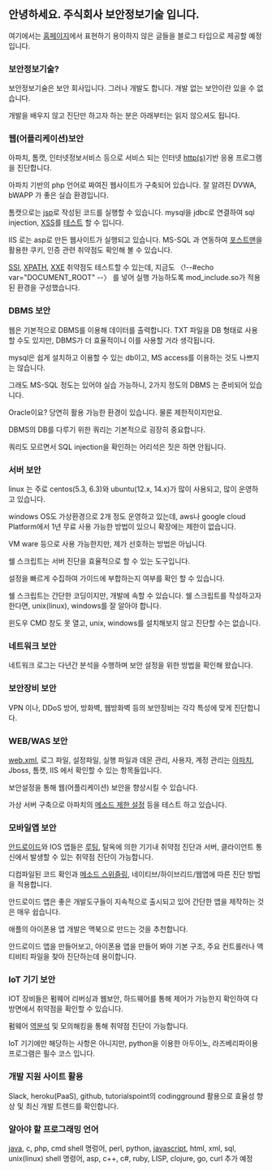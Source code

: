 ## 안녕하세요. 주식회사 보안정보기술 입니다.

여기에서는  [홈페이지](https://boanit.kr)에서 표현하기 용이하지 않은 글들을 블로그 타입으로 제공할 예정입니다.

### 보안정보기술?

보안정보기술은 보안 회사입니다. 그러나 개발도 합니다. 개발 없는 보안이란 있을 수 없습니다.

개발을 배우지 않고 진단만 하고자 하는 분은 아래부터는 읽지 않으셔도 됩니다.

### 웹(어플리케이션)보안

아파치, 톰캣, 인터넷정보서비스 등으로 서비스 되는 인터넷 [http(s)](./letsencrypt)기반 응용 프로그램을 진단합니다.

아파치 기반의 php 언어로 짜여진 웹사이트가 구축되어 있습니다. 잘 알려진 DVWA, bWAPP 가 좋은 실습 환경입니다.

톰캣으로는 [jsp](./egov)로 작성된 코드를 실행할 수 있습니다. mysql을 jdbc로 연결하여 sql injection, [XSS](./lucy-xss-filter)를 [테스트](./jstl-xss-prevention) 할 수 입니다.

IIS 로는 asp로 만든 웹사이트가 실행되고 있습니다. MS-SQL 과 연동하여 [포스트맨](./postman)을 활용한 쿠키, 인증 관련 취약점도 확인해 볼 수 있습니다.

[SSI](./ssi), [XPATH](./bwapp), [XXE](./xxe) 취약점도 테스트할 수 있는데, 지금도 〈!--#echo var="DOCUMENT_ROOT" --〉 를 넣어 실행 가능하도록 mod_include.so가 적용된 환경을 구성했습니다.

### DBMS 보안

웹은 기본적으로 DBMS를 이용해 데이터를 출력합니다. TXT 파일을 DB 형태로 사용할 수도 있지만, DBMS가 더 효율적이니 이를 사용할 거라 생각됩니다.

mysql은 쉽게 설치하고 이용할 수 있는 db이고, MS access를 이용하는 것도 나쁘지는 않습니다.

그래도 MS-SQL 정도는 있어야 실습 가능하니, 2가지 정도의 DBMS 는 준비되어 있습니다.

Oracle이요? 당연히 활용 가능한 환경이 있습니다. 물론 제한적이지만요.

DBMS의 DB를 다루기 위한 쿼리는 기본적으로 굉장히 중요합니다.

쿼리도 모르면서 SQL injection을 확인하는 어리석은 짓은 하면 안됩니다.

### 서버 보안

linux 는 주로 centos(5.3, 6.3)와 ubuntu(12.x, 14.x)가 많이 사용되고, 많이 운영하고 있습니다.

windows OS도 가상환경으로 2개 정도 운영하고 있는데, aws나 google cloud Platform에서 1년 무료 사용 가능한 방법이 있으니 확장에는 제한이 없습니다.

VM ware 등으로 사용 가능한지만, 제가 선호하는 방법은 아닙니다.

쉘 스크립트는 서버 진단을 효율적으로 할 수 있는 도구입니다.

설정을 빠르게 수집하여 가이드에 부합하는지 여부를 확인 할 수 있습니다.

쉘 스크립트는 간단한 코딩이지만, 개발에 속할 수 있습니다. 쉘 스크립트를 작성하고자 한다면, unix(linux), windows를 잘 알아야 합니다.

윈도우 CMD 창도 못 열고, unix, windows를 설치해보지 않고 진단할 수는 없습니다.

### 네트워크 보안

네트워크 로그는 다년간 분석을 수행하며 보안 설정을 위한 방법을 확인해 왔습니다.

### 보안장비 보안

VPN 이나, DDoS 방어, 방화벽, 웹방화벽 등의 보안장비는 각각 특성에 맞게 진단합니다.

### WEB/WAS 보안

[web.xml](./conf/web), 로그 파일, 설정파일, 실행 파일과 데몬 관리, 사용자, 계정 관리는 [아파치](./apache_header), Jboss, 톰캣, IIS 에서 확인할 수 있는 항목들입니다.

보안설정을 통해 웹(어플리케이션) 보안을 향상시킬 수 있습니다.

가상 서버 구축으로 아파치의 [메소드 제한 설정](./method) 등을 테스트 하고 있습니다.

### 모바일앱 보안

[안드로이드](./android_exported_true)와 IOS 앱들은 [루팅](./android_memorydump), 탈옥에 의한 기기내 취약점 진단과 서버, 클라이언트 통신에서 발생할 수 있는 취약점 진단이 가능합니다.

디컴파일된 코드 확인과 [메소드 스위즐링](./cycript), 네이티브/하이브리드/웹앱에 따른 진단 방법을 적용합니다.

안드로이드 앱은 좋은 개발도구들이 지속적으로 출시되고 있어 간단한 앱을 제작하는 것은 매우 쉽습니다.

애플의 아이폰용 앱 개발은 맥북으로 만드는 것을 추천합니다.

안드로이드 앱을 만들어보고, 아이폰용 앱을 만들어 봐야 기본 구조, 주요 컨트롤러나 액티비티 파일을 찾아 진단하는데 용이합니다.

### IoT 기기 보안

IOT 장비들은 펌웨어 리버싱과 웹보안, 하드웨어를 통해 제어가 가능한지 확인하여 다방면에서 취약점을 확인할 수 있습니다.

펌웨어 [역분석](./conf/fmk) 및 모의해킹을 통해 취약점 진단이 가능합니다.

IoT 기기에만 해당하는 사항은 아니지만, python을 이용한 아두이노, 라즈베리파이용 프로그램은 필수 코스 입니다.

### 개발 지원 사이트 활용

Slack, heroku(PaaS), github, tutorialspoint의 codingground 활용으로 효율성 향상 및 최신 개발 트렌드를 확인합니다.

### 알아야 할 프로그래밍 언어

[java](./secure/java), c, php, cmd shell 명렁어, perl, python, [javascript](./conf/js), html, xml, sql, unix(linux) shell 명령어, asp, c++, c#, ruby, LISP, clojure, go, curl 추가 예정
